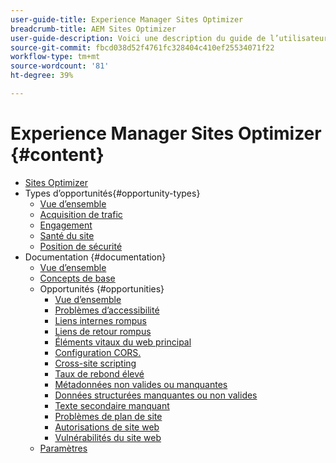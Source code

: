 ```yaml
---
user-guide-title: Experience Manager Sites Optimizer
breadcrumb-title: AEM Sites Optimizer
user-guide-description: Voici une description du guide de l’utilisateur qui s’affichera sur la page de destination.
source-git-commit: fbcd038d52f4761fc328404c410ef25534071f22
workflow-type: tm+mt
source-wordcount: '81'
ht-degree: 39%

---
```



# Experience Manager Sites Optimizer {#content}

+ [Sites Optimizer](/help/home.md)
+ Types d’opportunités{#opportunity-types}
   + [Vue d’ensemble](/help/opportunity-types/overview.md)
   + [Acquisition de trafic](/help/opportunity-types/traffic-acquisition.md)
   + [Engagement](/help/opportunity-types/engagement.md)
   + [Santé du site](/help/opportunity-types/site-health.md)
   + [Position de sécurité](/help/opportunity-types/security-posture.md)
+ Documentation {#documentation}
   + [Vue d’ensemble](/help/documentation/overview.md)
   + [Concepts de base](/help/documentation/basics.md)
   + Opportunités {#opportunities}
      + [Vue d’ensemble](/help/documentation/opportunities/overview.md)
      + [Problèmes d’accessibilité](/help/documentation/opportunities/accessibility-issues.md)
      + [Liens internes rompus](/help/documentation/opportunities/broken-internal-links.md)
      + [Liens de retour rompus](/help/documentation/opportunities/broken-backlinks.md)
      + [Éléments vitaux du web principal](/help/documentation/opportunities/core-web-vitals.md)
      + [Configuration CORS.](/help/documentation/opportunities/cors-configuration.md)
      + [Cross-site scripting](/help/documentation/opportunities/cross-site-scripting.md)
      + [Taux de rebond élevé](/help/documentation/opportunities/high-bounce-rate.md)
      + [Métadonnées non valides ou manquantes](/help/documentation/opportunities/invalid-or-missing-metadata.md)
      + [Données structurées manquantes ou non valides](/help/documentation/opportunities/missing-invalid-structured-data.md)
      + [Texte secondaire manquant](/help/documentation/opportunities/missing-alt-text.md)
      + [Problèmes de plan de site](/help/documentation/opportunities/sitemap-issues.md)
      + [Autorisations de site web](/help/documentation/opportunities/website-permissions.md)
      + [Vulnérabilités du site web](/help/documentation/opportunities/website-vulnerabilities.md)
   + [Paramètres](/help/documentation/settings.md)
